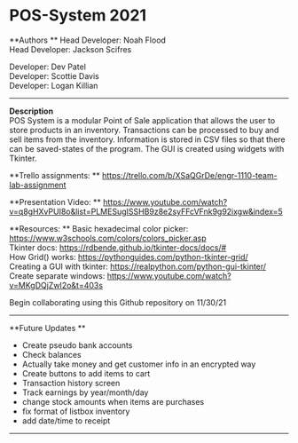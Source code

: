 # POS-System 2021   

**Authors ** 
Head Developer: Noah Flood  
Head Developer: Jackson Scifres  
  
Developer: Dev Patel  
Developer: Scottie Davis  
Developer: Logan Killian  
  
------------------------------------------------------------  
**Description**  
POS System is a modular Point of Sale application that allows the user to store products in an inventory. Transactions can be processed to buy and sell items from the inventory. Information is stored in CSV files so that there can be saved-states of the program. The GUI is created using widgets with Tkinter.  
  
**Trello assignments:  **
https://trello.com/b/XSaQGrDe/engr-1110-team-lab-assignment  
  
**Presentation Video: ** 
https://www.youtube.com/watch?v=q8gHXvPUI8o&list=PLMESugISSHB9z8e2syFFcVFnk9g92ixgw&index=5  
  
**Resources:  **
Basic hexadecimal color picker: https://www.w3schools.com/colors/colors_picker.asp   
Tkinter docs: https://rdbende.github.io/tkinter-docs/docs/#   
How Grid() works: https://pythonguides.com/python-tkinter-grid/   
Creating a GUI with tkinter: https://realpython.com/python-gui-tkinter/   
Create separate windows: https://www.youtube.com/watch?v=MKgDQjZwI2o&t=403s  
  
Begin collaborating using this Github repository on 11/30/21  
  
------------------------------------------------------------
**Future Updates ** 
  
- Create pseudo bank accounts  
- Check balances  
- Actually take money and get customer info in an encrypted way  
- Create buttons to add items to cart  
- Transaction history screen  
- Track earnings by year/month/day  
- change stock amounts when items are purchases  
- fix format of listbox inventory  
- add date/time to receipt  

------------------------------------------------------------
